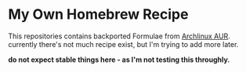 My Own Homebrew Recipe
===========

This repositories contains backported Formulae from [Archlinux AUR](http://aur.archlinux.org). currently there's not much recipe exist, but I'm trying to add more later.  

**do not expect stable things here - as I'm not testing this throughly.**
